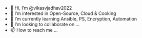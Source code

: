 - 👋 Hi, I’m @vikasvjadhav2022
- 👀 I’m interested in Open-Source, Cloud & Cooking 
- 🌱 I’m currently learning Ansible, PS, Encryption, Automation
- 💞️ I’m looking to collaborate on ...
- 📫 How to reach me ...

<!---
vikasvjadhav2022/vikasvjadhav2022 is a ✨ special ✨ repository because its `README.md` (this file) appears on your GitHub profile.
You can click the Preview link to take a look at your changes.
--->
